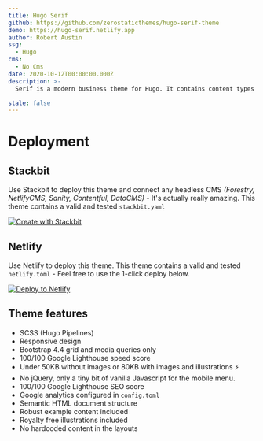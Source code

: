 ```yaml
---
title: Hugo Serif
github: https://github.com/zerostaticthemes/hugo-serif-theme
demo: https://hugo-serif.netlify.app
author: Robert Austin
ssg:
  - Hugo
cms:
  - No Cms
date: 2020-10-12T00:00:00.000Z
description: >-
  Serif is a modern business theme for Hugo. It contains content types for the archetypical business website. The theme is fully responsive, blazing fast and artfully illustrated.

stale: false
---
```


# Deployment

## Stackbit

Use Stackbit to deploy this theme and connect any headless CMS _(Forestry, NetlifyCMS, Sanity, Contentful, DatoCMS)_ - It's actually really amazing. This theme contains a valid and tested `stackbit.yaml`

[![Create with Stackbit](https://assets.stackbit.com/badge/create-with-stackbit.svg)](https://app.stackbit.com/create?theme=https://github.com/zerostaticthemes/hugo-serif-theme)

## Netlify

Use Netlify to deploy this theme. This theme contains a valid and tested `netlify.toml` - Feel free to use the 1-click deploy below.

[![Deploy to Netlify](https://www.netlify.com/img/deploy/button.svg)](https://app.netlify.com/start/deploy?repository=https://github.com/zerostaticthemes/hugo-serif-theme)

## Theme features

- SCSS (Hugo Pipelines)
- Responsive design
- Bootstrap 4.4 grid and media queries only
- 100/100 Google Lighthouse speed score
- Under 50KB without images or 80KB with images and illustrations ⚡
- No jQuery, only a tiny bit of vanilla Javascript for the mobile menu.
- 100/100 Google Lighthouse SEO score
- Google analytics configured in `config.toml`
- Semantic HTML document structure
- Robust example content included
- Royalty free illustrations included
- No hardcoded content in the layouts
